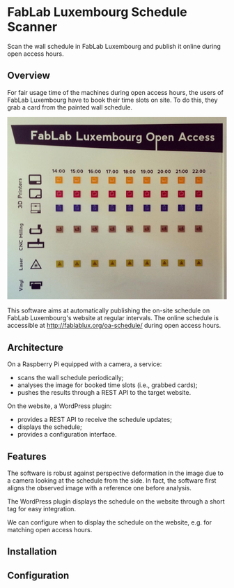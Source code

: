 # FabLab Luxembourg Schedule Scanner

Scan the wall schedule in FabLab Luxembourg and publish it online during open
access hours.

## Overview

For fair usage time of the machines during open access hours, the users of
FabLab Luxembourg have to book their time slots on site.
To do this, they grab a card from the painted wall schedule.

![FabLab Luxembourg wall schedule](fablab_schedule/data/wall.jpg)

This software aims at automatically publishing the on-site schedule on FabLab
Luxembourg's website at regular intervals.
The online schedule is accessible at http://fablablux.org/oa-schedule/ during
open access hours.

## Architecture

On a Raspberry Pi equipped with a camera, a service:
 * scans the wall schedule periodically;
 * analyses the image for booked time slots (i.e., grabbed cards);
 * pushes the results through a REST API to the target website.

On the website, a WordPress plugin:
 * provides a REST API to receive the schedule updates;
 * displays the schedule;
 * provides a configuration interface.

## Features

The software is robust against perspective deformation in the image due to a
camera looking at the schedule from the side.
In fact, the software first aligns the observed image with a reference one
before analysis.

The WordPress plugin displays the schedule on the website through a short tag
for easy integration.

We can configure when to display the schedule on the website, e.g. for matching
open access hours.

## Installation

## Configuration
